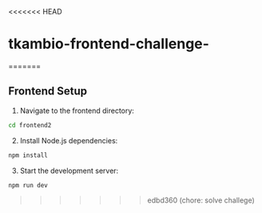 <<<<<<< HEAD
# tkambio-frontend-challenge-
=======

## Frontend Setup

1. Navigate to the frontend directory:
```bash
cd frontend2
```

2. Install Node.js dependencies:
```bash
npm install
```

3. Start the development server:
```bash
npm run dev
```
>>>>>>> edbd360 (chore: solve challege)
